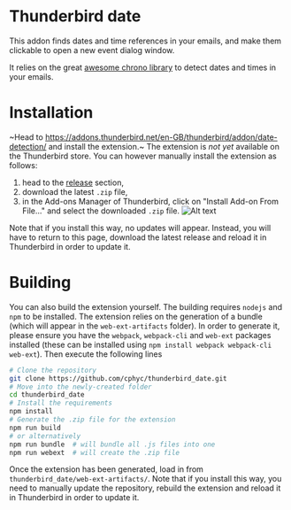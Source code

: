 # Thunderbird date

This addon finds dates and time references in your emails, and make them clickable to open a new event dialog window.

It relies on the great [awesome chrono library](https://github.com/wanasit/chrono) to detect dates and times in your emails.

# Installation

~Head to https://addons.thunderbird.net/en-GB/thunderbird/addon/date-detection/ and install the extension.~
The extension is _not yet_ available on the Thunderbird store.
You can however manually install the extension as follows:
1. head to the [release](https://github.com/cphyc/thunderbird_date/releases) section,
2. download the latest `.zip` file,
3. in the Add-ons Manager of Thunderbird, click on "Install Add-on From File..." and select the downloaded `.zip` file.
![Alt text](/imgs/installation.png?raw=true "Install add-on from file")

Note that if you install this way, no updates will appear. Instead, you will have to return to this page, download the latest release and reload it in Thunderbird in order to update it.

# Building

You can also build the extension yourself.
The building requires `nodejs` and `npm` to be installed. The extension relies on the generation of a bundle (which will appear in the `web-ext-artifacts` folder). In order to generate it, please ensure you have the `webpack`, `webpack-cli` and `web-ext` packages installed (these can be installed using `npm install webpack webpack-cli web-ext`). Then execute the following lines
```bash
# Clone the repository
git clone https://github.com/cphyc/thunderbird_date.git
# Move into the newly-created folder
cd thunderbird_date
# Install the requirements
npm install
# Generate the .zip file for the extension
npm run build
# or alternatively
npm run bundle  # will bundle all .js files into one
npm run webext  # will create the .zip file
```

Once the extension has been generated, load in from `thunderbird_date/web-ext-artifacts/`.
Note that if you install this way, you need to manually update the repository, rebuild the extension and reload it in Thunderbird in order to update it.

